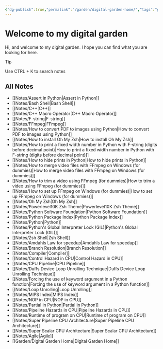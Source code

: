 ```yaml
---
{"dg-publish":true,"permalink":"/garden/digital-garden-home/","tags":"gardenEntry"}
---
```



# Welcome to my digital garden
Hi, and welcome to my digital garden.
I hope you can find what you are looking for here.
>[!tip]
>Use CTRL + K to search notes

## All Notes
- [[Notes/Assert in Python\|Assert in Python]]
- [[Notes/Bash Shell\|Bash Shell]]
- [[Notes/C++\|C++]]
- [[Notes/C++ Macro Operator\|C++ Macro Operator]]
- [[Notes/F-string\|F-string]]
- [[Notes/FFmpeg\|FFmpeg]]
- [[Notes/How to convert PDF to images using Python\|How to convert PDF to images using Python]]
- [[Notes/How to install Oh My Zsh\|How to install Oh My Zsh]]
- [[Notes/How to print a fixed width number in Python with F-string (digits before decimal point)\|How to print a fixed width number in Python with F-string (digits before decimal point)]]
- [[Notes/How to hide prints in Python\|How to hide prints in Python]]
- [[Notes/How to merge video files with FFmpeg on Windows (for dummies)\|How to merge video files with FFmpeg on Windows (for dummies)]]
- [[Notes/How to trim a video using FFmpeg (for dummies)\|How to trim a video using FFmpeg (for dummies)]]
- [[Notes/How to set up FFmpeg on Windows (for dummies)\|How to set up FFmpeg on Windows (for dummies)]]
- [[Notes/Oh My Zsh\|Oh My Zsh]]
- [[Notes/Powerlevel10K Zsh Theme\|Powerlevel10K Zsh Theme]]
- [[Notes/Python Software Foundation\|Python Software Foundation]]
- [[Notes/Python Package Index\|Python Package Index]]
- [[Notes/Python\|Python]]
- [[Notes/Python's Global Interpreter Lock (GIL)\|Python's Global Interpreter Lock (GIL)]]
- [[Notes/Zsh Shell\|Zsh Shell]]
- [[Notes/Amdahls Law for speedup\|Amdahls Law for speedup]]
- [[Notes/Branch Resolution\|Branch Resolution]]
- [[Notes/Compiler\|Compiler]]
- [[Notes/Control Hazard in CPU\|Control Hazard in CPU]]
- [[Notes/CPU Pipeline\|CPU Pipeline]]
- [[Notes/Duffs Device Loop Unrolling Technique\|Duffs Device Loop Unrolling Technique]]
- [[Notes/Forcing the use of keyword argument in a Python function\|Forcing the use of keyword argument in a Python function]]
- [[Notes/Loop Unrolling\|Loop Unrolling]]
- [[Notes/MIPS Index\|MIPS Index]]
- [[Notes/NOP in CPU\|NOP in CPU]]
- [[Notes/Partial in Python\|Partial in Python]]
- [[Notes/Pipeline Hazards in CPU\|Pipeline Hazards in CPU]]
- [[Notes/Runtime of program on CPU\|Runtime of program on CPU]]
- [[Notes/Super Pipeline CPU Architecture\|Super Pipeline CPU Architecture]]
- [[Notes/Super Scalar CPU Architecture\|Super Scalar CPU Architecture]]
- [[Notes/Agile\|Agile]]
- [[Garden/Digital Garden Home\|Digital Garden Home]]
